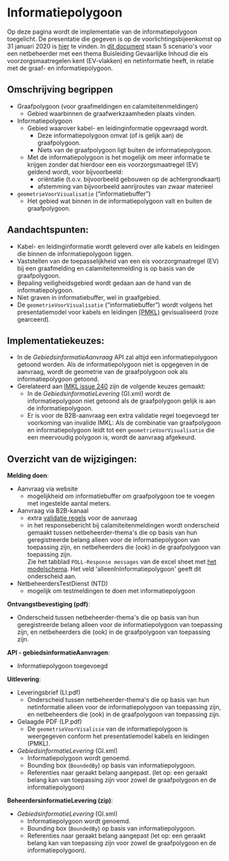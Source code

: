# Informatiepolygoon

Op deze pagina wordt de implementatie van de informatiepolygoon toegelicht.
De presentatie die gegeven is op de voorlichtingsbijeenkomst op 31 januari 2020 is [hier](Informatiepolygoon%20(KLIC%20bijeenkomst%2031%20januari%202020).ppsx) te vinden.
In [dit document](Beschrijving%205%20scenarios%20thema%20BGI%20versus%20Graafpolygoon%20en%20Informatiepolygoon%20(2016-10-02).pdf) staan 5 scenario's voor een netbeheerder met een thema Buisleiding Gevaarlijke Inhoud die eis voorzorgsmaatregelen kent (EV-vlakken) en netinformatie heeft, in relatie met de graaf- en informatiepolygoon.

## Omschrijving begrippen
- Graafpolygoon (voor graafmeldingen en calamiteitenmeldingen)
  - Gebied waarbinnen de graafwerkzaamheden plaats vinden.
- Informatiepolygoon 
  - Gebied waarover kabel- en leidinginformatie opgevraagd wordt.
    - Deze informatiepolygoon omvat (of is gelijk aan) de graafpolygoon.
    - Niets van de graafpolygoon ligt buiten de informatiepolygoon.
  - Met de informatiepolygoon is het mogelijk om meer informatie te krijgen zonder dat hierdoor een eis voorzorgsmaatregel (EV) geldend wordt, voor bijvoorbeeld:
    - oriëntatie (t.o.v. bijvoorbeeld gebouwen op de achtergrondkaart)
    - afstemming van bijvoorbeeld aanrijroutes van zwaar materieel
- `geometrieVoorVisualisatie` (“informatiebuffer”)
  - Het gebied wat binnen in de informatiepolygoon valt en buiten de graafpolygoon.

## Aandachtspunten:
- Kabel- en leidinginformatie wordt geleverd over alle kabels en leidingen die binnen de informatiepolygoon liggen.
- Vaststellen van de toepasselijkheid van een eis voorzorgmaatregel (EV) bij een graafmelding en calamiteitenmelding is op basis van de graafpolygoon.
- Bepaling veiligheidsgebied wordt gedaan aan de hand van de informatiepolygoon. 
- Niet graven in informatiebuffer, wel in graafgebied.
- De `geometrieVoorVisualisatie` (“informatiebuffer”) wordt volgens het presentatiemodel voor kabels en leidingen [(PMKL)](https://github.com/Geonovum/imkl2015/tree/master/visualisatie) gevisualiseerd (roze gearceerd).


## Implementatiekeuzes:
- In de _GebiedsinformatieAanvraag_ API zal altijd een informatiepolygoon getoond worden. Als de informatiepolygoon niet is opgegeven in de aanvraag, wordt de geometrie van de graafpolygoon ook als informatiepolygoon getoond.
- Gerelateerd aan [IMKL issue 240](https://github.com/Geonovum/imkl2015-review/issues/240) zijn de volgende keuzes gemaakt:
  - In de _GebiedsinformatieLevering_ (GI.xml) wordt de informatiepolygoon niet getoond als de graafpolygoon gelijk is aan de informatiepolygoon.
  - Er is voor de B2B-aanvraag een extra validatie regel toegevoegd ter voorkoming van invalide IMKL: Als de combinatie van graafpolygoon en informatiepolygoon leidt tot een `geometrieVoorVisualisatie` die een meervoudig polygoon is, wordt de aanvraag afgekeurd.

## Overzicht van de wijzigingen:
**Melding doen**:
- Aanvraag via website
  - mogelijkheid om informatiebuffer om graafpolygoon toe te voegen met ingestelde aantal meters.
- Aanvraag via B2B-kanaal
  - extra [validatie regels](../../Aanvragen%20gebiedsinformatie/B2B%20REST%20API#152-validaties-van-de-polygonen) voor de aanvraag
  - in het responsebericht bij calamiteitenmeldingen wordt onderscheid gemaakt tussen netbeheerder-thema's die op basis van hun geregistreerde belang alleen voor de informatiepolygoon van toepassing zijn, en netbeheerders die (ook) in de graafpolygoon van toepassing zijn.  \
     Zie het tabblad `POLL-Response messages` van de excel sheet met [het modelschema](../../../Aanvragen%20gebiedsinformatie/B2B%20REST%20API/README.md#13-modelschema-en-swagger-documentatie). Het veld 'alleenInInformatiepolygoon' geeft dit onderscheid aan. 
- NetbeheerdersTestDienst (NTD)
  - mogelijk om testmeldingen te doen met informatiepolygoon

**Ontvangstbevestiging (pdf)**:
- Onderscheid tussen netbeheerder-thema's die op basis van hun geregistreerde belang alleen voor de informatiepolygoon van toepassing zijn, en netbeheerders die (ook) in de graafpolygoon van toepassing zijn.

**API - gebiedsinformatieAanvragen**:
- Informatiepolygoon toegevoegd

**Uitlevering**:
- Leveringsbrief (LI.pdf)
  - Onderscheid tussen netbeheerder-thema's die op basis van hun netinformatie alleen voor de informatiepolygoon van toepassing zijn, en netbeheerders die (ook) in de graafpolygoon van toepassing zijn.
- Gelaagde PDF (LP.pdf)
  - De `geometrieVoorVisalisie` van de informatiepolygoon is weergegeven conform het presentatiemodel kabels en leidingen (PMKL).
- _GebiedsinformatieLevering_ (GI.xml) 
  - Informatiepolygoon wordt genoemd.
  - Bounding box (`BoundedBy`) op basis van informatiepolygoon.
  - Referenties naar geraakt belang aangepast. (let op: een geraakt belang kan van toepassing zijn voor zowel de graafpolygoon en de informatiepolygoon)

**BeheerdersinformatieLevering (zip)**:
- _GebiedsinformatieLevering_ (GI.xml) 
  - Informatiepolygoon wordt genoemd.
  - Bounding box (`BoundedBy`) op basis van informatiepolygoon.
  - Referenties naar geraakt belang aangepast (let op: een geraakt belang kan van toepassing zijn voor zowel de graafpolygoon en de informatiepolygoon).



